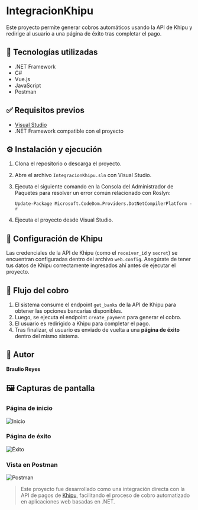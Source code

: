 
# IntegracionKhipu

Este proyecto permite generar cobros automáticos usando la API de Khipu y redirige al usuario a una página de éxito tras completar el pago.

## 🚀 Tecnologías utilizadas

- .NET Framework
- C#
- Vue.js
- JavaScript
- Postman

## ✅ Requisitos previos

- [Visual Studio](https://visualstudio.microsoft.com/)
- .NET Framework compatible con el proyecto

## ⚙️ Instalación y ejecución

1. Clona el repositorio o descarga el proyecto.
2. Abre el archivo `IntegracionKhipu.sln` con Visual Studio.
3. Ejecuta el siguiente comando en la Consola del Administrador de Paquetes para resolver un error común relacionado con Roslyn:

   ```
   Update-Package Microsoft.CodeDom.Providers.DotNetCompilerPlatform -r
   ```

4. Ejecuta el proyecto desde Visual Studio.

## 🔐 Configuración de Khipu

Las credenciales de la API de Khipu (como el `receiver_id` y `secret`) se encuentran configuradas dentro del archivo `web.config`. Asegúrate de tener tus datos de Khipu correctamente ingresados ahí antes de ejecutar el proyecto.

## 🔄 Flujo del cobro

1. El sistema consume el endpoint `get_banks` de la API de Khipu para obtener las opciones bancarias disponibles.
2. Luego, se ejecuta el endpoint `create_payment` para generar el cobro.
3. El usuario es redirigido a Khipu para completar el pago.
4. Tras finalizar, el usuario es enviado de vuelta a una **página de éxito** dentro del mismo sistema.

## 👤 Autor

**Braulio Reyes**

## 🖼️ Capturas de pantalla

### Página de inicio
![Inicio](docs/images/pagina-inicio.png)

### Página de éxito
![Éxito](docs/images/pagina-exito.png)

### Vista en Postman
![Postman](docs/images/postman.png)


> Este proyecto fue desarrollado como una integración directa con la API de pagos de [Khipu](https://khipu.com/), facilitando el proceso de cobro automatizado en aplicaciones web basadas en .NET.
